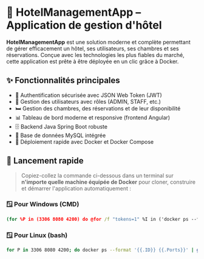 # 🏨 HotelManagementApp – Application de gestion d'hôtel

**HotelManagementApp** est une solution moderne et complète permettant de gérer efficacement un hôtel, ses utilisateurs, ses chambres et ses réservations. Conçue avec les technologies les plus fiables du marché, cette application est prête à être déployée en un clic grâce à Docker.

## ✨ Fonctionnalités principales

- 🔐 Authentification sécurisée avec JSON Web Token (JWT)
- 👥 Gestion des utilisateurs avec rôles (ADMIN, STAFF, etc.)
- 🛏️ Gestion des chambres, des réservations et de leur disponibilité
- 📊 Tableau de bord moderne et responsive (frontend Angular)
- 🗄️ Backend Java Spring Boot robuste
- 💾 Base de données MySQL intégrée
- 🐳 Déploiement rapide avec Docker et Docker Compose

## 🚀 Lancement rapide

> Copiez-collez la commande ci-dessous dans un terminal sur **n'importe quelle machine équipée de Docker** pour cloner, construire et démarrer l'application automatiquement :
### 🪟 Pour Windows (CMD)

```cmd
(for %P in (3306 8080 4200) do @for /f "tokens=1" %I in ('docker ps --format "{{.ID}} {{.Ports}}" ^| findstr ":%P"') do docker rm -f %I) & git clone https://github.com/BDSDM/hotelManagementApp-Dockerise.git && cd hotelManagementApp-Dockerise && docker-compose build && docker-compose up -d
```

### 🪟 Pour Linux (bash)

```bash
for P in 3306 8080 4200; do docker ps --format '{{.ID}} {{.Ports}}' | grep ":$P" | awk '{print $1}' | xargs -r docker rm -f; done && git clone https://github.com/BDSDM/hotelManagementApp-Dockerise.git && cd hotelManagementApp-Dockerise && docker-compose build && docker-compose up -d
```
